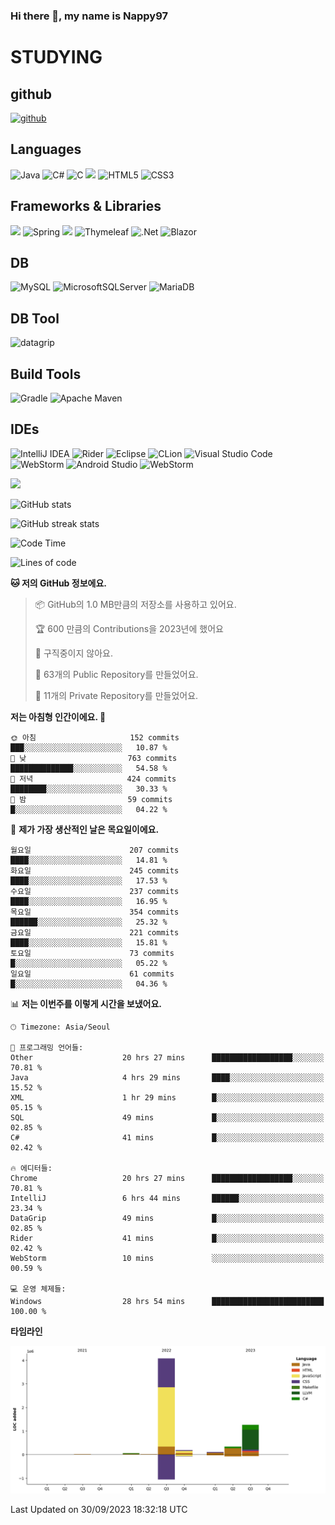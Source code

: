 ### Hi there 👋, my name is Nappy97

# STUDYING
## github
[<img src='https://cdn.jsdelivr.net/npm/simple-icons@3.0.1/icons/github.svg' alt='github' height='40'>](https://github.com/Nappy97)  

## Languages
![Java](https://img.shields.io/badge/java-%23ED8B00.svg?style=for-the-badge&logo=openjdk&logoColor=white) ![C#](https://img.shields.io/badge/c%23-%23239120.svg?style=for-the-badge&logo=c-sharp&logoColor=white) ![C](https://img.shields.io/badge/c-%2300599C.svg?style=for-the-badge&logo=c&logoColor=white) <img src="https://img.shields.io/badge/javascript-F7DF1E?style=for-the-badge&logo=javascript&logoColor=black"> ![HTML5](https://img.shields.io/badge/html5-%23E34F26.svg?style=for-the-badge&logo=html5&logoColor=white) ![CSS3](https://img.shields.io/badge/css3-%231572B6.svg?style=for-the-badge&logo=css3&logoColor=white)

## Frameworks & Libraries
<img src="https://img.shields.io/badge/bootstrap-7952B3?style=for-the-badge&logo=bootstrap&logoColor=white"> ![Spring](https://img.shields.io/badge/spring-%236DB33F.svg?style=for-the-badge&logo=spring&logoColor=white) <img src="https://img.shields.io/badge/jQuery-0769AD?style=for-the-badge&logo=jquery&logoColor=white"> ![Thymeleaf](https://img.shields.io/badge/Thymeleaf-%23005C0F.svg?style=for-the-badge&logo=Thymeleaf&logoColor=white) ![.Net](https://img.shields.io/badge/.NET-5C2D91?style=for-the-badge&logo=.net&logoColor=white) ![Blazor](https://img.shields.io/badge/blazor-%235C2D91.svg?style=for-the-badge&logo=blazor&logoColor=white)

## DB
![MySQL](https://img.shields.io/badge/mysql-%2300f.svg?style=for-the-badge&logo=mysql&logoColor=white) ![MicrosoftSQLServer](https://img.shields.io/badge/Microsoft%20SQL%20Server-CC2927?style=for-the-badge&logo=microsoft%20sql%20server&logoColor=white) ![MariaDB](https://img.shields.io/badge/MariaDB-003545?style=for-the-badge&logo=mariadb&logoColor=white)

## DB Tool
![datagrip](https://img.shields.io/badge/datagrip-9681EB?style=flat&logo=datagrip)

## Build Tools
![Gradle](https://img.shields.io/badge/Gradle-02303A.svg?style=for-the-badge&logo=Gradle&logoColor=white) ![Apache Maven](https://img.shields.io/badge/Apache%20Maven-C71A36?style=for-the-badge&logo=Apache%20Maven&logoColor=white)

## IDEs
![IntelliJ IDEA](https://img.shields.io/badge/IntelliJIDEA-000000.svg?style=for-the-badge&logo=intellij-idea&logoColor=white) ![Rider](https://img.shields.io/badge/Rider-000000.svg?style=for-the-badge&logo=Rider&logoColor=white&color=black&labelColor=crimson) ![Eclipse](https://img.shields.io/badge/Eclipse-FE7A16.svg?style=for-the-badge&logo=Eclipse&logoColor=white) ![CLion](https://img.shields.io/badge/CLion-black?style=for-the-badge&logo=clion&logoColor=white) ![Visual Studio Code](https://img.shields.io/badge/Visual%20Studio%20Code-0078d7.svg?style=for-the-badge&logo=visual-studio-code&logoColor=white) ![WebStorm](https://img.shields.io/badge/webstorm-143?style=for-the-badge&logo=webstorm&logoColor=white&color=black) ![Android Studio](https://img.shields.io/badge/Android%20Studio-3DDC84.svg?style=for-the-badge&logo=android-studio&logoColor=white) ![WebStorm](https://img.shields.io/badge/webstorm-143?style=for-the-badge&logo=webstorm&logoColor=white&color=black)

<div>
  <img  src="https://github-readme-stats.vercel.app/api/top-langs/?username=Nappy97&langs_count=8&exclude_repo=Example-deep-learning-from-scratch&layout=compact&line_height=24&hide_border=true&title_color=d88e82&card_width=280">
<div>
  
![GitHub stats](https://github-readme-stats.vercel.app/api?username=Nappy97&show_icons=true)  

![GitHub streak stats](https://github-readme-streak-stats.herokuapp.com/?user=Nappy97)  

<!--START_SECTION:waka-->
![Code Time](http://img.shields.io/badge/Code%20Time-756%20hrs%2046%20mins-blue)

![Lines of code](https://img.shields.io/badge/%EC%A0%80%EB%8A%94%20%EC%97%AC%ED%83%9C%EA%B9%8C%EC%A7%80%20-6.0%20million%20%EC%A4%84%EC%9D%98%20%EC%BD%94%EB%93%9C%EB%A5%BC%20%EC%9E%91%EC%84%B1%ED%96%88%EC%96%B4%EC%9A%94.-blue)

**🐱 저의 GitHub 정보에요.** 

> 📦 GitHub의 1.0 MB만큼의 저장소를 사용하고 있어요. 
 > 
> 🏆 600 만큼의 Contributions을 2023년에 했어요
 > 
> 🚫 구직중이지 않아요.
 > 
> 📜 63개의 Public Repository를 만들었어요. 
 > 
> 🔑 11개의 Private Repository를 만들었어요. 
 > 
**저는 아침형 인간이에요. 🐤** 

```text
🌞 아침                     152 commits         ███░░░░░░░░░░░░░░░░░░░░░░   10.87 % 
🌆 낮　                     763 commits         ██████████████░░░░░░░░░░░   54.58 % 
🌃 저녁                     424 commits         ████████░░░░░░░░░░░░░░░░░   30.33 % 
🌙 밤　                     59 commits          █░░░░░░░░░░░░░░░░░░░░░░░░   04.22 % 
```
📅 **제가 가장 생산적인 날은 목요일이에요.** 

```text
월요일                      207 commits         ████░░░░░░░░░░░░░░░░░░░░░   14.81 % 
화요일                      245 commits         ████░░░░░░░░░░░░░░░░░░░░░   17.53 % 
수요일                      237 commits         ████░░░░░░░░░░░░░░░░░░░░░   16.95 % 
목요일                      354 commits         ██████░░░░░░░░░░░░░░░░░░░   25.32 % 
금요일                      221 commits         ████░░░░░░░░░░░░░░░░░░░░░   15.81 % 
토요일                      73 commits          █░░░░░░░░░░░░░░░░░░░░░░░░   05.22 % 
일요일                      61 commits          █░░░░░░░░░░░░░░░░░░░░░░░░   04.36 % 
```


📊 **저는 이번주를 이렇게 시간을 보냈어요.** 

```text
🕑︎ Timezone: Asia/Seoul

💬 프로그래밍 언어들: 
Other                    20 hrs 27 mins      ██████████████████░░░░░░░   70.81 % 
Java                     4 hrs 29 mins       ████░░░░░░░░░░░░░░░░░░░░░   15.52 % 
XML                      1 hr 29 mins        █░░░░░░░░░░░░░░░░░░░░░░░░   05.15 % 
SQL                      49 mins             █░░░░░░░░░░░░░░░░░░░░░░░░   02.85 % 
C#                       41 mins             █░░░░░░░░░░░░░░░░░░░░░░░░   02.42 % 

🔥 에디터들: 
Chrome                   20 hrs 27 mins      ██████████████████░░░░░░░   70.81 % 
IntelliJ                 6 hrs 44 mins       ██████░░░░░░░░░░░░░░░░░░░   23.34 % 
DataGrip                 49 mins             █░░░░░░░░░░░░░░░░░░░░░░░░   02.85 % 
Rider                    41 mins             █░░░░░░░░░░░░░░░░░░░░░░░░   02.42 % 
WebStorm                 10 mins             ░░░░░░░░░░░░░░░░░░░░░░░░░   00.59 % 

💻 운영 체제들: 
Windows                  28 hrs 54 mins      █████████████████████████   100.00 % 
```

**타임라인**

![Lines of Code chart](https://raw.githubusercontent.com/Nappy97/Nappy97/main/assets/bar_graph.png)


 Last Updated on 30/09/2023 18:32:18 UTC
<!--END_SECTION:waka-->
